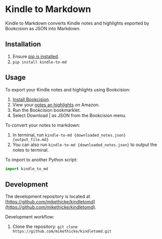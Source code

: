 # Kindle to Markdown

Kindle to Markdown converts Kindle notes and highlights exported by Bookcision as JSON into Markdown.

## Installation

1. Ensure [pip is installed](https://pip.pypa.io/en/stable/installation/).
2. ```pip install kindle-to-md```

## Usage

To export your Kindle notes and highlights using Bookcision:

1. [Install Bookcision](https://readwise.io/bookcision).
2. View your [notes an highlights](https://read.amazon.com/notebook) on Amazon.
3. Run the Bookcision bookmarklet.
4. Select Download | as JSON from the Bookcision menu.

To convert your notes to markdown:

1. In terminal, run ```kindle-to-md {downloaded_notes.json} {output_file.md}```
2. You can also run ```kindle-to-md {downloaded_notes.json}``` to output the notes to terminal.

To import to another Python script:

```python
import kindle_to_md
```

## Development

The development repository is located at [https://github.com/mikethicke/kindletomd](https://github.com/mikethicke/kindletomd).

Development workflow:

1. Clone the repository: ```git clone https://github.com/mikethicke/kindletomd.git```


